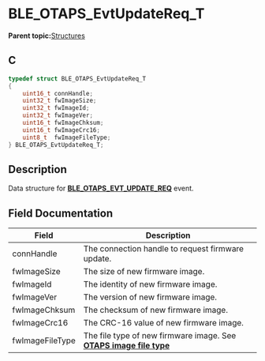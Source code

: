 # BLE\_OTAPS\_EvtUpdateReq\_T

**Parent topic:**[Structures](GUID-DD4DCB53-DB4E-479A-9365-B7F9312729B4.md)

## C

```c
typedef struct BLE_OTAPS_EvtUpdateReq_T
{
    uint16_t connHandle;
    uint32_t fwImageSize;
    uint32_t fwImageId;
    uint32_t fwImageVer;
    uint16_t fwImageChksum;
    uint16_t fwImageCrc16;
    uint8_t  fwImageFileType;
} BLE_OTAPS_EvtUpdateReq_T;
```

## Description

Data structure for **[BLE\_OTAPS\_EVT\_UPDATE\_REQ](GUID-63B996F4-CEC1-4B2A-BDE5-37090FBFA514.md)** event.

## Field Documentation

|Field|Description|
|-----|-----------|
|connHandle|The connection handle to request firmware update.|
|fwImageSize|The size of new firmware image.|
|fwImageId|The identity of new firmware image.|
|fwImageVer|The version of new firmware image.|
|fwImageChksum|The checksum of new firmware image.|
|fwImageCrc16|The CRC-16 value of new firmware image.|
|fwImageFileType|The file type of new firmware image. See **[OTAPS image file type](GUID-579BB5D4-A98F-43D9-A3F2-8864B2479A24.md)**|


